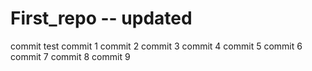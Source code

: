 # First_repo -- updated
commit
test
commit 1
commit 2
commit 3
commit 4
commit 5
commit 6
commit 7
commit 8
commit 9
